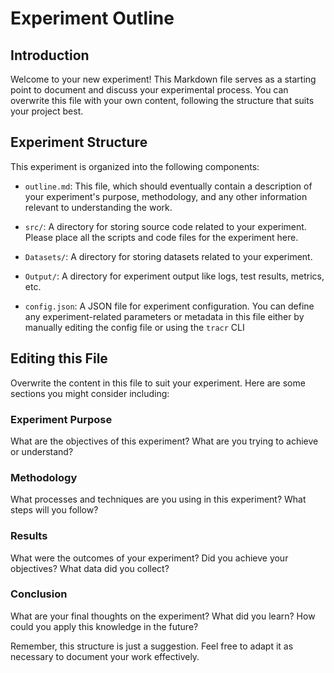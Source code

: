 # Experiment Outline

## Introduction

Welcome to your new experiment! This Markdown file serves as a starting point to document and discuss your experimental process. You can overwrite this file with your own content, following the structure that suits your project best.

## Experiment Structure

This experiment is organized into the following components:

- `outline.md`: This file, which should eventually contain a description of your experiment's purpose, methodology, and any other information relevant to understanding the work.

- `src/`: A directory for storing source code related to your experiment. Please place all the scripts and code files for the experiment here.

- `Datasets/`: A directory for storing datasets related to your experiment.

- `Output/`: A directory for experiment output like logs, test results, metrics, etc.

- `config.json`: A JSON file for experiment configuration. You can define any experiment-related parameters or metadata in this file either by manually editing the config file or using the `tracr` CLI

## Editing this File

Overwrite the content in this file to suit your experiment. Here are some sections you might consider including:

### Experiment Purpose

What are the objectives of this experiment? What are you trying to achieve or understand?

### Methodology

What processes and techniques are you using in this experiment? What steps will you follow?

### Results

What were the outcomes of your experiment? Did you achieve your objectives? What data did you collect?

### Conclusion

What are your final thoughts on the experiment? What did you learn? How could you apply this knowledge in the future?

Remember, this structure is just a suggestion. Feel free to adapt it as necessary to document your work effectively.
